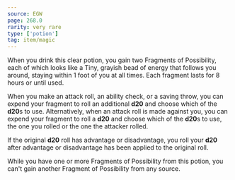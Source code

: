 ```yaml
---
source: EGW
page: 268.0
rarity: very rare
type: ['potion']
tag: item/magic
---
```


When you drink this clear potion, you gain two Fragments of Possibility, each of which looks like a Tiny, grayish bead of energy that follows you around, staying within 1 foot of you at all times. Each fragment lasts for 8 hours or until used.

When you make an attack roll, an ability check, or a saving throw, you can expend your fragment to roll an additional **d20** and choose which of the **d20**s to use. Alternatively, when an attack roll is made against you, you can expend your fragment to roll a **d20** and choose which of the **d20**s to use, the one you rolled or the one the attacker rolled.

If the original **d20** roll has advantage or disadvantage, you roll your **d20** after advantage or disadvantage has been applied to the original roll.

While you have one or more Fragments of Possibility from this potion, you can't gain another Fragment of Possibility from any source.



